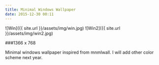 ```yaml
---
title: Minimal Windows Wallpaper
date: 2015-12-30 00:11
---
```


![Win]({{ site.url }}/assets/img/win.jpg)
![Win2]({{ site.url }}/assets/img/win2.jpg)

###1366 x 768

Minimal windows wallpaper inspired from mnmlwall. I will add other color scheme next year.
